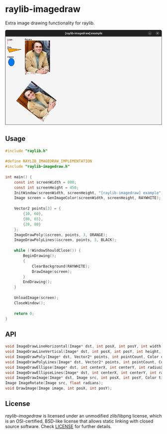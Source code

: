 # raylib-imagedraw

Extra image drawing functionality for raylib.

[![Screenshot](examples/raylib-imagedraw-example.png)](examples/raylib-imagedraw-example.c)

## Usage

``` c
#include "raylib.h"

#define RAYLIB_IMAGEDRAW_IMPLEMENTATION
#include "raylib-imagedraw.h"

int main() {
    const int screenWidth = 800;
    const int screenHeight = 450;
    InitWindow(screenWidth, screenHeight, "[raylib-imagedraw] example");
    Image screen = GenImageColor(screenWidth, screenHeight, RAYWHITE);

    Vector2 points[3] = {
        {10, 60},
        {80, 65},
        {20, 80}
    };
    ImageDrawPoly(&screen, points, 3, ORANGE);
    ImageDrawPolyLines(&screen, points, 3, BLACK);

    while (!WindowShouldClose()) {
        BeginDrawing();
        {
            ClearBackground(RAYWHITE);
            DrawImage(screen);
        }
        EndDrawing();
    }

    UnloadImage(screen);
    CloseWindow();

    return 0;
}
```

## API

``` c
void ImageDrawLineHorizontal(Image* dst, int posX, int posY, int width, Color color);
void ImageDrawLineVertical(Image* dst, int posX, int posY, int height, Color color);
void ImageDrawPoly(Image* dst, Vector2* points, int pointCount, Color color);
void ImageDrawPolyLines(Image* dst, Vector2* points, int pointCount, Color color);
void ImageDrawEllipse(Image* dst, int centerX, int centerY, int radiusX, int radiusY, Color color);
void ImageDrawEllipseLines(Image* dst, int centerX, int centerY, int radiusX, int radiusY, Color color);
void ImageDrawImage(Image* dst, Image src, int posX, int posY, Color tint);
Image ImageRotate(Image src, float radians);
void DrawImage(Image image, int posX, int posY);
```

## License

*raylib-imagedraw* is licensed under an unmodified zlib/libpng license, which is an OSI-certified, BSD-like license that allows static linking with closed source software. Check [LICENSE](LICENSE) for further details.
